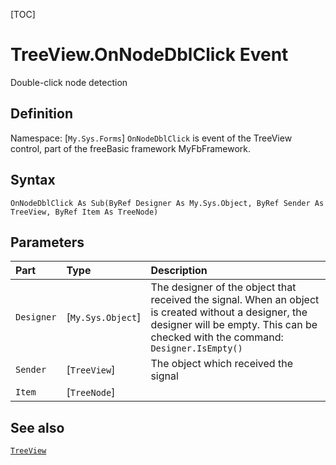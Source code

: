 [TOC]
# TreeView.OnNodeDblClick Event
Double-click node detection
## Definition
Namespace: [`My.Sys.Forms`]
`OnNodeDblClick` is event of the TreeView control, part of the freeBasic framework MyFbFramework.
## Syntax
```freeBasic
OnNodeDblClick As Sub(ByRef Designer As My.Sys.Object, ByRef Sender As TreeView, ByRef Item As TreeNode)
```

## Parameters

|Part|Type|Description|
| :------------ | :------------ | :------------ |
|`Designer`|[`My.Sys.Object`]|The designer of the object that received the signal. When an object is created without a designer, the designer will be empty. This can be checked with the command: `Designer.IsEmpty()`|
|`Sender`|[`TreeView`]|The object which received the signal|
|`Item`|[`TreeNode`]||

## See also
[`TreeView`](TreeView.md)
